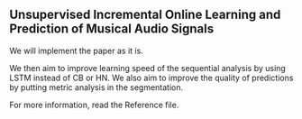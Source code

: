 ## Unsupervised Incremental Online Learning and Prediction of Musical Audio Signals

We will implement the paper as it is. 

We then aim to improve learning speed of the sequential analysis by using LSTM instead of CB or HN. We also aim to improve the quality of predictions by putting metric analysis in the segmentation.

For more information, read the Reference file. 
